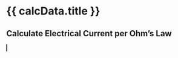 <script setup>
  import CalcEmbeder from '../components/calc-embeder.vue'

  const calcData = {
    title: 'Ohm’s Law Current Calculator', 
    calcUrl: 'c-20220626.201909144-e3d-0e0414-58190d' 
  }
</script>
# {{ calcData.title }}

## Calculate Electrical Current per Ohm’s Law

<CalcEmbeder :calcData="calcData"
  width="100%" :iframeHeight="400" style="border:1px solid black;">
</CalcEmbeder>
